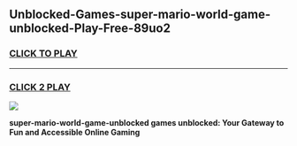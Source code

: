 
## Unblocked-Games-super-mario-world-game-unblocked-Play-Free-89uo2
<h3>
<a href="https://premium76.site?title=super-mario-world-game-unblocked&ref=22A">CLICK TO PLAY</a></h3>
<hr>

<h3>
<a href="https://premium76.site?title=super-mario-world-game-unblocked&ref=22A">CLICK 2 PLAY</a>
  
</h3>

<a href="https://premium76.site?title=super-mario-world-game-unblocked&ref=22A"><img src="https://clearcache.store/games.png"></a>


**super-mario-world-game-unblocked games unblocked: Your Gateway to Fun and Accessible Online Gaming**

